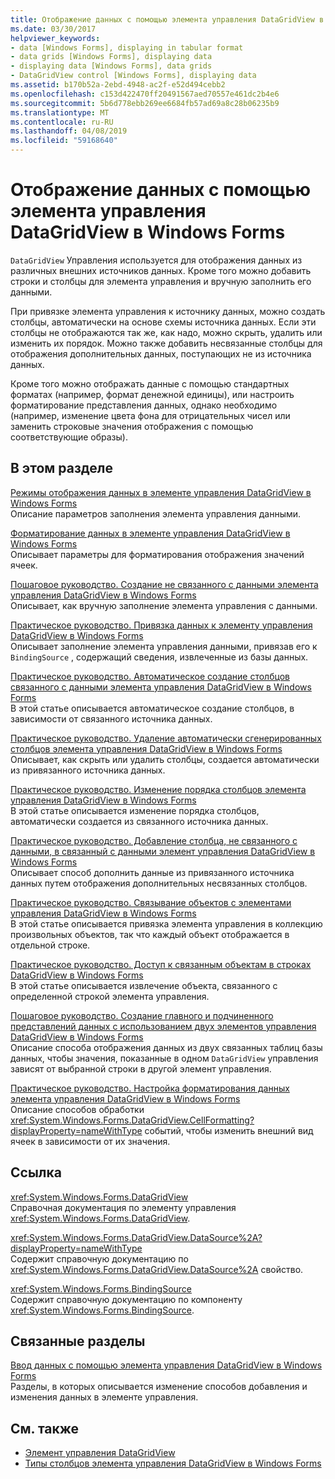 ```yaml
---
title: Отображение данных с помощью элемента управления DataGridView в Windows Forms
ms.date: 03/30/2017
helpviewer_keywords:
- data [Windows Forms], displaying in tabular format
- data grids [Windows Forms], displaying data
- displaying data [Windows Forms], data grids
- DataGridView control [Windows Forms], displaying data
ms.assetid: b170b52a-2ebd-4948-ac2f-e52d494cebb2
ms.openlocfilehash: c153d422470ff20491567aed70557e461dc2b4e6
ms.sourcegitcommit: 5b6d778ebb269ee6684fb57ad69a8c28b06235b9
ms.translationtype: MT
ms.contentlocale: ru-RU
ms.lasthandoff: 04/08/2019
ms.locfileid: "59168640"
---
```

# <a name="displaying-data-in-the-windows-forms-datagridview-control"></a>Отображение данных с помощью элемента управления DataGridView в Windows Forms
`DataGridView` Управления используется для отображения данных из различных внешних источников данных. Кроме того можно добавить строки и столбцы для элемента управления и вручную заполнить его данными.  
  
 При привязке элемента управления к источнику данных, можно создать столбцы, автоматически на основе схемы источника данных. Если эти столбцы не отображаются так же, как надо, можно скрыть, удалить или изменить их порядок. Можно также добавить несвязанные столбцы для отображения дополнительных данных, поступающих не из источника данных.  
  
 Кроме того можно отображать данные с помощью стандартных форматах (например, формат денежной единицы), или настроить форматирование представления данных, однако необходимо (например, изменение цвета фона для отрицательных чисел или заменить строковые значения отображения с помощью соответствующие образы).  
  
## <a name="in-this-section"></a>В этом разделе  
 [Режимы отображения данных в элементе управления DataGridView в Windows Forms](data-display-modes-in-the-windows-forms-datagridview-control.md)  
 Описание параметров заполнения элемента управления данными.  
  
 [Форматирование данных в элементе управления DataGridView в Windows Forms](data-formatting-in-the-windows-forms-datagridview-control.md)  
 Описывает параметры для форматирования отображения значений ячеек.  
  
 [Пошаговое руководство. Создание не связанного с данными элемента управления DataGridView в Windows Forms](walkthrough-creating-an-unbound-windows-forms-datagridview-control.md)  
 Описывает, как вручную заполнение элемента управления с данными.  
  
 [Практическое руководство. Привязка данных к элементу управления DataGridView в Windows Forms](how-to-bind-data-to-the-windows-forms-datagridview-control.md)  
 Описывает заполнение элемента управления данными, привязав его к `BindingSource` , содержащий сведения, извлеченные из базы данных.  
  
 [Практическое руководство. Автоматическое создание столбцов связанного с данными элемента управления DataGridView в Windows Forms](autogenerate-columns-in-a-data-bound-wf-datagridview-control.md)  
 В этой статье описывается автоматическое создание столбцов, в зависимости от связанного источника данных.  
  
 [Практическое руководство. Удаление автоматически сгенерированных столбцов элемента управления DataGridView в Windows Forms](remove-autogenerated-columns-from-a-wf-datagridview-control.md)  
 Описывает, как скрыть или удалить столбцы, создается автоматически из привязанного источника данных.  
  
 [Практическое руководство. Изменение порядка столбцов элемента управления DataGridView в Windows Forms](how-to-change-the-order-of-columns-in-the-windows-forms-datagridview-control.md)  
 В этой статье описывается изменение порядка столбцов, автоматически создается из связанного источника данных.  
  
 [Практическое руководство. Добавление столбца, не связанного с данными, в связанный с данными элемент управления DataGridView в Windows Forms](unbound-column-to-a-data-bound-datagridview.md)  
 Описывает способ дополнить данные из привязанного источника данных путем отображения дополнительных несвязанных столбцов.  
  
 [Практическое руководство. Связывание объектов с элементами управления DataGridView в Windows Forms](how-to-bind-objects-to-windows-forms-datagridview-controls.md)  
 В этой статье описывается привязка элемента управления в коллекцию произвольных объектов, так что каждый объект отображается в отдельной строке.  
  
 [Практическое руководство. Доступ к связанным объектам в строках DataGridView в Windows Forms](how-to-access-objects-bound-to-windows-forms-datagridview-rows.md)  
 В этой статье описывается извлечение объекта, связанного с определенной строкой элемента управления.  
  
 [Пошаговое руководство. Создание главного и подчиненного представлений данных с использованием двух элементов управления DataGridView в Windows Forms](creating-a-master-detail-form-using-two-datagridviews.md)  
 Описание способа отображения данных из двух связанных таблиц базы данных, чтобы значения, показанные в одном `DataGridView` управления зависят от выбранной строки в другой элемент управления.  
  
 [Практическое руководство. Настройка форматирования данных элемента управления DataGridView в Windows Forms](how-to-customize-data-formatting-in-the-windows-forms-datagridview-control.md)  
 Описание способов обработки <xref:System.Windows.Forms.DataGridView.CellFormatting?displayProperty=nameWithType> событий, чтобы изменить внешний вид ячеек в зависимости от их значения.  
  
## <a name="reference"></a>Ссылка  
 <xref:System.Windows.Forms.DataGridView>  
 Справочная документация по элементу управления <xref:System.Windows.Forms.DataGridView>.  
  
 <xref:System.Windows.Forms.DataGridView.DataSource%2A?displayProperty=nameWithType>  
 Содержит справочную документацию по <xref:System.Windows.Forms.DataGridView.DataSource%2A> свойство.  
  
 <xref:System.Windows.Forms.BindingSource>  
 Содержит справочную документацию по компоненту <xref:System.Windows.Forms.BindingSource>.  
  
## <a name="related-sections"></a>Связанные разделы  
 [Ввод данных с помощью элемента управления DataGridView в Windows Forms](data-entry-in-the-windows-forms-datagridview-control.md)  
 Разделы, в которых описывается изменение способов добавления и изменения данных в элементе управления.  
  
## <a name="see-also"></a>См. также

- [Элемент управления DataGridView](datagridview-control-windows-forms.md)
- [Типы столбцов элемента управления DataGridView в Windows Forms](column-types-in-the-windows-forms-datagridview-control.md)
